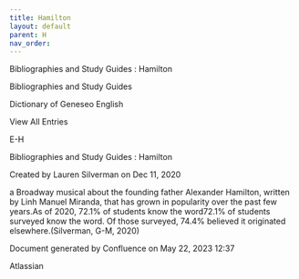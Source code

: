 ```yaml
---
title: Hamilton
layout: default
parent: H
nav_order:
---
```


Bibliographies and Study Guides : Hamilton

Bibliographies and Study Guides

Dictionary of Geneseo English

View All Entries

E-H

Bibliographies and Study Guides : Hamilton

Created by  Lauren Silverman on Dec 11, 2020

a Broadway musical about the founding father Alexander Hamilton, written by Linh Manuel Miranda, that has grown in popularity over the past few years.As of 2020, 72.1% of students know the word72.1% of students surveyed know the word. Of those surveyed, 74.4% believed it originated elsewhere.(Silverman, G-M, 2020)

Document generated by Confluence on May 22, 2023 12:37

Atlassian

